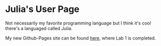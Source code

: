 # Julia's User Page

Not necessarily my favorite programming language but I think it's cool there's a languaged called Julia.


My new Github-Pages site can be found [here](https://jupoon.github.io/Github-Pages/), where Lab 1 is completed.
